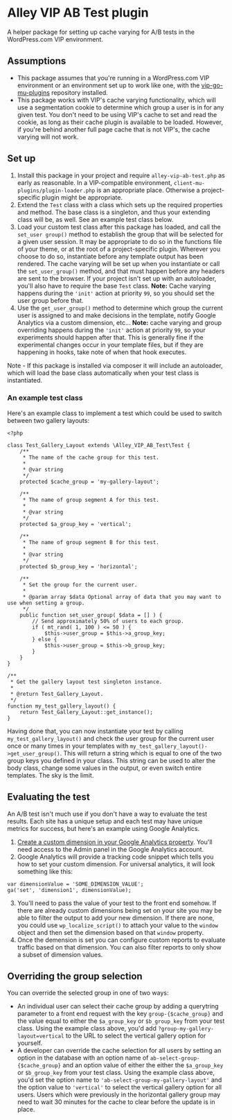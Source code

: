 # Alley VIP AB Test plugin
A helper package for setting up cache varying for A/B tests in the WordPress.com VIP environment.

## Assumptions
* This package assumes that you're running in a WordPress.com VIP environment or an environment set up to work like one, with the [vip-go-mu-plugins](https://github.com/Automattic/vip-go-mu-plugins) repository installed.
* This package works with VIP's cache varying functionality, which will use a segmentation cookie to determine which group a user is in for any given test. You don't need to be using VIP's cache to set and read the cookie, as long as their cache plugin is available to be loaded. However, if you're behind another full page cache that is not VIP's, the cache varying will not work.

## Set up
1. Install this package in your project and require `alley-vip-ab-test.php` as early as reasonable. In a VIP-compatible environment, `client-mu-plugins/plugin-loader.php` is an appropriate place. Otherwise a project-specific plugin might be appropriate.
2. Extend the `Test` class with a class which sets up the required properties and method. The base class is a singleton, and thus your extending class will be, as well. See an example test class below.
3. Load your custom test class after this package has loaded, and call the `set_user group()` method to establish the group that will be selected for a given user session. It may be appropriate to do so in the functions file of your theme, or at the root of a project-specific plugin. Wherever you choose to do so, instantiate before any template output has been rendered. The cache varying will be set up when you instantiate or call the `set_user_group()` method, and that must happen before any headers are sent to the browser. If your project isn't set up with an autoloader, you'll also have to require the base `Test` class. **Note:** Cache varying happens during the `'init'` action at priority `99`, so you should set the user group before that.
4. Use the `get_user_group()` method to determine which group the current user is assigned to and make decisions in the template, notify Google Analytics via a custom dimension, etc... **Note:** cache varying and group overriding happens during the `'init'` action at priority `99`, so your experiments should happen after that. This is generally fine if the experimental changes occur in your template files, but if they are happening in hooks, take note of when that hook executes.

Note - If this package is installed via composer it will include an autoloader, which will load the base class automatically when your test class is instantiated.

### An example test class

Here's an example class to implement a test which could be used to switch between two gallery layouts:

```
<?php

class Test_Gallery_Layout extends \Alley_VIP_AB_Test\Test {
	/**
	 * The name of the cache group for this test.
	 *
	 * @var string
	 */
	protected $cache_group = 'my-gallery-layout';

	/**
	 * The name of group segment A for this test.
	 *
	 * @var string
	 */
    protected $a_group_key = 'vertical';

	/**
	 * The name of group segment B for this test.
	 *
	 * @var string
	 */
	protected $b_group_key = 'horizontal';

	/**
	 * Set the group for the current user.
	 *
	 * @param array $data Optional array of data that you may want to use when setting a group.
	 */
	public function set_user_group( $data = [] ) {
		// Send approximately 50% of users to each group.
		if ( mt_rand( 1, 100 ) <= 50 ) {
			$this->user_group = $this->a_group_key;
		} else {
			$this->user_group = $this->b_group_key;
		}
	}
}

/**
 * Get the gallery layout test singleton instance.
 *
 * @return Test_Gallery_Layout.
 */
function my_test_gallery_layout() {
	return Test_Gallery_Layout::get_instance();
}
```

Having done that, you can now instantiate your test by calling `my_test_gallery_layout()` and check the user group for the current user once or many times in your templates with `my_test_gallery_layout()->get_user_group()`. This will return a string which is equal to one of the two group keys you defined in your class. This string can be used to alter the body class, change some values in the output, or even switch entire templates. The sky is the limit.

## Evaluating the test
An A/B test isn't much use if you don't have a way to evaluate the test results. Each site has a unique setup and each test may have unique metrics for success, but here's an example using Google Analytics.

1. [Create a custom dimension in your Google Analytics property](https://support.google.com/analytics/answer/2709829?hl=en#set_up_custom_dimensions). You'll need access to the Admin panel in the Google Analytics account.
2. Google Analytics will provide a tracking code snippet which tells you how to set your custom dimension. For universal analytics, it will look something like this:
```
var dimensionValue = 'SOME_DIMENSION_VALUE';
ga('set', 'dimension1', dimensionValue);
```
3. You'll need to pass the value of your test to the front end somehow. If there are already custom dimensions being set on your site you may be able to filter the output to add your new dimension. If there are none, you could use `wp_localize_script()` to attach your value to the `window` object and then set the dimension based on that `window` property.
4. Once the demension is set you can configure custom reports to evaluate traffic based on that dimension. You can also filter reports to only show a subset of dimension values.

## Overriding the group selection
You can override the selected group in one of two ways:

* An individual user can select their cache group by adding a querytring parameter to a front end request with the key `group-{$cache_group}` and the value equal to either the `$a_group_key` or `$b_group_key` from your test class. Using the example class above, you'd add `?group-my-gallery-layout=vertical` to the URL to select the vertical gallery option for yourself.
* A developer can override the cache selection for all users by setting an option in the database with an option name of `ab-select-group-{$cache_group}` and an option value of either the either the `$a_group_key` or `$b_group_key` from your test class. Using the example class above, you'd set the option name to `'ab-select-group-my-gallery-layout'` and the option value to `'vertical'` to select the vertical gallery option for all users. Users which were previously in the horizontal gallery group may need to wait 30 minutes for the cache to clear before the update is in place.
